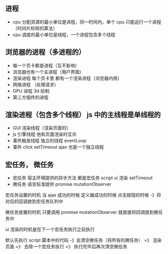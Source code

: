 ## 进程

-   cpu 分配资源的最小单位是进程，同一时间内，单个 cpu 只能运行一个进程（时间片轮转的算法）
-   cpu 调度的最小单位是线程，一个进程包含多个线程

## 浏览器的进程（多进程的）

-   每一个页卡都是进程（互不影响）
-   浏览器也有一个主进程（用户界面)
-   渲染进程 每个页卡里 都有一个渲染进程（浏览器内核)
-   网络进程 （处理请求）
-   GPU 进程 3d 绘制
-   第三方插件的进程

## 渲染进程（包含多个线程） js 中的主线程是单线程的

-   GUI 渲染线程（渲染页面的）
-   js 引擎线程 他和页面渲染时互斥
-   事件触发线程 独立的线程 eventLoop
-   事件 click setTimeout ajax 也是一个独立线程

## 宏任务， 微任务

-   宏任务 宿主环境提供的异步方法 都是宏任务 script ui 渲染 setTimeout
-   微任务 语言标准提供 promise mutationObserver

宏任务设置的时机 当 ajax 成功的时候 定义器成功的时候 点击按钮的时候 -》将对应的回调放到宏任务队列中

微任务放置的时机 只要调用 promise mutationObserver 就直接将回调放到微任务中

ui 渲染的时机是在下一个宏任务执行之前执行

默认先执行 script 脚本中的代码 -》会清空微任务（将所有的微任务） =》 渲染页面 =》 去除一个宏任务执行 =》 执行完毕后再次清空微任务
